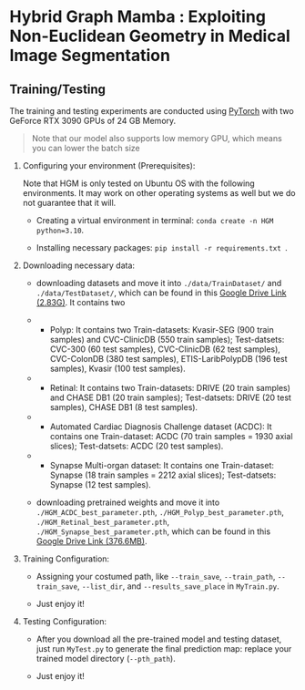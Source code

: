 # Hybrid Graph Mamba : Exploiting Non-Euclidean Geometry in Medical Image Segmentation

## Training/Testing

The training and testing experiments are conducted using [PyTorch](https://github.com/pytorch/pytorch) with 
two GeForce RTX 3090 GPUs of 24 GB Memory.

> Note that our model also supports low memory GPU, which means you can lower the batch size


1. Configuring your environment (Prerequisites):
   
    Note that HGM is only tested on Ubuntu OS with the following environments. 
    It may work on other operating systems as well but we do not guarantee that it will.
    
    + Creating a virtual environment in terminal: `conda create -n HGM python=3.10`.
    
    + Installing necessary packages: `pip install -r requirements.txt `.
    
2. Downloading necessary data:

    
    + downloading datasets and move it into `./data/TrainDataset/` and `./data/TestDataset/`, 
    which can be found in this [Google Drive Link (2.83G)](https://drive.google.com/file/d/1zUFsh18vlx7vX_AsdLU6NfqiOyctikVT/view?usp=drive_link). It contains two 
    
    + + Polyp: It contains two Train-datasets: Kvasir-SEG (900 train samples) and CVC-ClinicDB (550 train samples); Test-datsets: CVC-300 (60 test samples), CVC-ClinicDB (62 test samples), CVC-ColonDB (380 test samples), ETIS-LaribPolypDB (196 test samples), Kvasir (100 test samples).

    + + Retinal: It contains two Train-datasets: DRIVE (20 train samples) and  CHASE DB1 (20 train samples); Test-datsets: DRIVE (20 test samples), CHASE DB1 (8 test samples).
    
    + + Automated Cardiac Diagnosis Challenge dataset (ACDC): It contains one Train-dataset: ACDC (70 train samples = 1930 axial slices); Test-datsets: ACDC (20 test samples).

    + + Synapse Multi-organ dataset: It contains one Train-dataset: Synapse (18 train samples = 2212 axial slices); Test-datsets: Synapse (12 test samples).

    + downloading pretrained weights and move it into `./HGM_ACDC_best_parameter.pth`, `./HGM_Polyp_best_parameter.pth`, `./HGM_Retinal_best_parameter.pth`, `./HGM_Synapse_best_parameter.pth`,
    which can be found in this [Google Drive Link (376.6MB)](https://drive.google.com/file/d/118OOWI2W86MfOhwi1CcRw-j8h9J8FeN3/view?usp=drive_link).
    
3. Training Configuration:

    + Assigning your costumed path, like `--train_save`, `--train_path`, `--train_save`, `--list_dir`, and `--results_save_place` in `MyTrain.py`.
    
    + Just enjoy it!

4. Testing Configuration:

    + After you download all the pre-trained model and testing dataset, just run `MyTest.py` to generate the final prediction map: 
    replace your trained model directory (`--pth_path`).
    
    + Just enjoy it!
